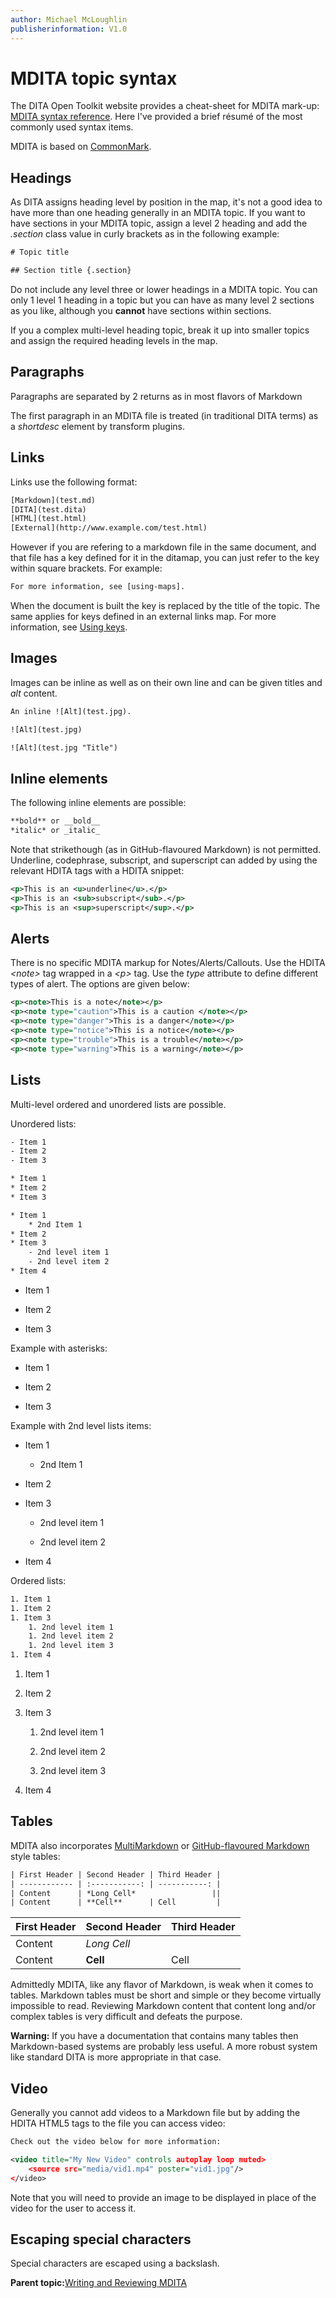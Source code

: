 ```yaml
---
author: Michael McLoughlin
publisherinformation: V1.0
---
```


# MDITA topic syntax

The DITA Open Toolkit website provides a cheat-sheet for MDITA mark-up: [MDITA syntax reference](https://www.dita-ot.org/dev/topics/markdown-dita-syntax-reference.html). Here I've provided a brief résumé of the most commonly used syntax items.

MDITA is based on [CommonMark](https://commonmark.org/).

## Headings

As DITA assigns heading level by position in the map, it's not a good idea to have more than one heading generally in an MDITA topic. If you want to have sections in your MDITA topic, assign a level 2 heading and add the *.section* class value in curly brackets as in the following example:

```xml
# Topic title

## Section title {.section}
```

Do not include any level three or lower headings in a MDITA topic. You can only 1 level 1 heading in a topic but you can have as many level 2 sections as you like, although you **cannot** have sections within sections.

If you a complex multi-level heading topic, break it up into smaller topics and assign the required heading levels in the map.

## Paragraphs

Paragraphs are separated by 2 returns as in most flavors of Markdown

The first paragraph in an MDITA file is treated \(in traditional DITA terms\) as a *shortdesc* element by transform plugins.

## Links

Links use the following format:

```xml
[Markdown](test.md)
[DITA](test.dita)
[HTML](test.html)
[External](http://www.example.com/test.html)
```

However if you are refering to a markdown file in the same document, and that file has a key defined for it in the ditamap, you can just refer to the key within square brackets. For example:

```xml
For more information, see [using-maps].
```

When the document is built the key is replaced by the title of the topic. The same applies for keys defined in an external links map. For more information, see [Using keys](MDITA-keys.md).

## Images

Images can be inline as well as on their own line and can be given titles and *alt* content.

```xml
An inline ![Alt](test.jpg).

![Alt](test.jpg)

![Alt](test.jpg "Title")
```

## Inline elements

The following inline elements are possible:

```xml
**bold** or __bold__
*italic* or _italic_
```

Note that strikethough \(as in GitHub-flavoured Markdown\) is not permitted. Underline, codephrase, subscript, and superscript can added by using the relevant HDITA tags with a HDITA snippet:

```xml
<p>This is an <u>underline</u>.</p>
<p>This is an <sub>subscript</sub>.</p>
<p>This is an <sup>superscript</sup>.</p>
```

## Alerts

There is no specific MDITA markup for Notes/Alerts/Callouts. Use the HDITA *<note\>* tag wrapped in a *<p\>* tag. Use the *type* attribute to define different types of alert. The options are given below:

```xml
<p><note>This is a note</note></p>
<p><note type="caution">This is a caution </note></p>
<p><note type="danger">This is a danger</note></p>
<p><note type="notice">This is a notice</note></p>
<p><note type="trouble">This is a trouble</note></p>
<p><note type="warning">This is a warning</note></p>
```

## Lists

Multi-level ordered and unordered lists are possible.

Unordered lists:

```xml
- Item 1
- Item 2
- Item 3

* Item 1
* Item 2
* Item 3

* Item 1
    * 2nd Item 1
* Item 2
* Item 3
    - 2nd level item 1 
    - 2nd level item 2      
* Item 4

```

-   Item 1

-   Item 2

-   Item 3


Example with asterisks:

-   Item 1

-   Item 2

-   Item 3


Example with 2nd level lists items:

-   Item 1

    -   2nd Item 1

-   Item 2

-   Item 3

    -   2nd level item 1

    -   2nd level item 2

-   Item 4


Ordered lists:

```xml
1. Item 1
1. Item 2
1. Item 3
    1. 2nd level item 1
    1. 2nd level item 2
    1. 2nd level item 3
1. Item 4
```

1.  Item 1

2.  Item 2

3.  Item 3

    1.  2nd level item 1

    2.  2nd level item 2

    3.  2nd level item 3

4.  Item 4


## Tables

MDITA also incorporates [MultiMarkdown](https://fletcherpenney.net/multimarkdown/) or [GitHub-flavoured Markdown](https://docs.github.com/en/get-started/writing-on-github/working-with-advanced-formatting/organizing-information-with-tables) style tables:

```xml
| First Header | Second Header | Third Header |
| ------------ | :-----------: | -----------: |
| Content      | *Long Cell*                 ||
| Content      | **Cell**      | Cell         |
```

|First Header|Second Header|Third Header|
|------------|-------------|------------|
|Content|*Long Cell*|
|Content|**Cell**|Cell|

Admittedly MDITA, like any flavor of Markdown, is weak when it comes to tables. Markdown tables must be short and simple or they become virtually impossible to read. Reviewing Markdown content that content long and/or complex tables is very difficult and defeats the purpose.

**Warning:** If you have a documentation that contains many tables then Markdown-based systems are probably less useful. A more robust system like standard DITA is more appropriate in that case.

## Video

Generally you cannot add videos to a Markdown file but by adding the HDITA HTML5 tags to the file you can access video:

```xml
Check out the video below for more information:

<video title="My New Video" controls autoplay loop muted>
    <source src="media/vid1.mp4" poster="vid1.jpg"/>
</video>    
```

Note that you will need to provide an image to be displayed in place of the video for the user to access it.

## Escaping special characters

Special characters are escaped using a backslash.

**Parent topic:**[Writing and Reviewing MDITA](write-review-MDITA.md)

